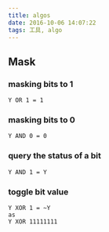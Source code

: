```yaml
---
title: algos
date: 2016-10-06 14:07:22
tags: 工具, algo
---
```


## Mask

### masking bits to 1
```
Y OR 1 = 1
```

### masking bits to 0
```
Y AND 0 = 0
```

### query the status of a bit
```
Y AND 1 = Y
```

### toggle bit value
```
Y XOR 1 = ~Y
as
Y XOR 11111111
```
